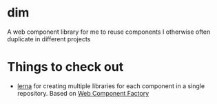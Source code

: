 # dim
A web component library for me to reuse components I otherwise often duplicate in different projects

# Things to check out
- [lerna](https://lerna.js.org/docs/getting-started) for creating multiple libraries for each component in a single repository. Based on [Web Component Factory](https://www.npmjs.com/package/@wcfactory/cli)
